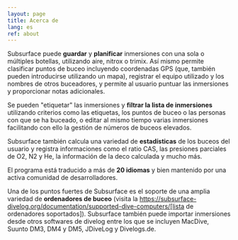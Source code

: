 ```yaml
---
layout: page
title: Acerca de
lang: es
ref: about
---
```

Subsurface puede **guardar** y **planificar** inmersiones con una sola o múltiples botellas, utilizando aire, nitrox o trimix. Así mismo permite clasificar puntos de buceo incluyendo coordenadas GPS (que, también pueden introducirse utilizando un mapa), registrar el equipo utilizado y los nombres de otros buceadores, y permite al usuario puntuar las inmersiones y proporcionar notas adicionales.

Se pueden "etiquetar" las inmersiones y **filtrar la lista de inmersiones** utilizando criterios como las etiquetas, los puntos de buceo o las personas con que se ha buceado, o editar al mismo tiempo varias inmersiones facilitando con ello la gestión de números de buceos elevados.

Subsurface también calcula una variedad de **estadísticas** de los buceos del usuario y registra informaciones como el ratio CAS, las presiones parciales de O2, N2 y He, la información de la deco calculada y mucho más.

El programa está traducido a más de **20 idiomas** y bien mantenido por una activa comunidad de desarrolladores.

Una de los puntos fuertes de Subsurface es el soporte de una amplia variedad de **ordenadores de buceo** (visita la https://subsurface-divelog.org/documentation/supported-dive-computers/[lista de ordenadores soportados]). Subsurface también puede importar inmersiones desde otros softwares de divelog entre los que se incluyen MacDive, Suunto DM3, DM4 y DM5, JDiveLog y Divelogs.de.

